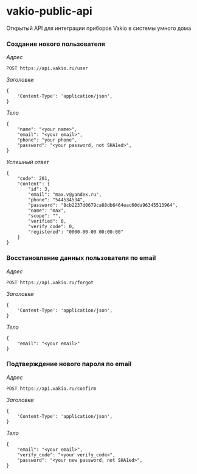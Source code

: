# vakio-public-api
Открытый API для интеграции приборов Vakio в системы умного дома

### Создание нового пользователя

*Адрес* 
```
POST https://api.vakio.ru/user
```

*Заголовки*
```
{
    'Content-Type': 'application/json',
}
```
*Тело*
```
{
    "name": "<your name>",
    "email": "<your email>",
    "phone": "your phone",
    "password": "<your password, not SHA1ed>",
}
```

*Успешный ответ*
```
{
    "code": 201,
    "content": {
        "id": 3,
        "email": "max.v@yandex.ru",
        "phone": "544534534",
        "password": "8cb2237d0679ca88db6464eac60da96345513964",
        "name": "max",
        "scope": "",
        "verified": 0,
        "verify_code": 0,
        "registered": "0000-00-00 00:00:00"
    }
}
```

### Восстановление данных пользователя по email

*Адрес* 
```
POST https://api.vakio.ru/forgot
```
*Заголовки*
```
{
    'Content-Type': 'application/json',
}
```
*Тело*
```
{
    "email": "<your email>"
}
```

### Подтверждение нового пароля по email

*Адрес* 
```
POST https://api.vakio.ru/confirm
```
*Заголовки*
```
{
    'Content-Type': 'application/json',
}
```
*Тело*
```
{
    "email": "<your email>",
    "verify_code": "<your verify_code>",
    "password": "<your new password, not SHA1ed>",
}
```
